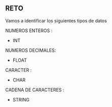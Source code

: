 ## RETO 
Vamos a identificar los siguientes tipos de datos

NUMEROS ENTEROS : 
* INT

NUMEROS DECIMALES: 
* FLOAT

CARACTER : 
* CHAR

CADENA DE CARACTERES : 
* STRING
